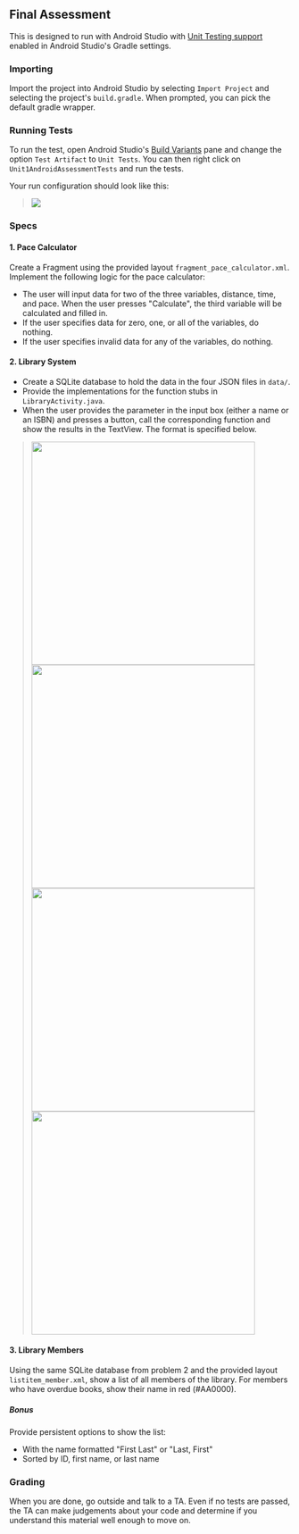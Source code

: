 ## Final Assessment
This is designed to run with Android Studio with
[Unit Testing support](https://sites.google.com/a/android.com/tools/tech-docs/unit-testing-support) enabled in Android Studio's Gradle settings.


### Importing
Import the project into Android Studio by selecting `Import Project` and selecting the project's `build.gradle`. When prompted, you can pick the default gradle wrapper.


### Running Tests
To run the test, open Android Studio's [Build Variants](https://sites.google.com/a/android.com/tools/tech-docs/unit-testing-support/qSxL68MPv5.png) pane and change the option `Test Artifact` to `Unit Tests`. You can then right click on `Unit1AndroidAssessmentTests` and run the tests.

Your run configuration should look like this:

> ![](static/run.configuration.png)


### Specs

#### 1. Pace Calculator

Create a Fragment using the provided layout `fragment_pace_calculator.xml`. Implement the following logic for the pace calculator:

* The user will input data for two of the three variables, distance, time, and pace. When the user presses "Calculate", the third variable will be calculated and filled in.
* If the user specifies data for zero, one, or all of the variables, do nothing.
* If the user specifies invalid data for any of the variables, do nothing.

#### 2. Library System

* Create a SQLite database to hold the data in the four JSON files in `data/`.
* Provide the implementations for the function stubs in `LibraryActivity.java`.
* When the user provides the parameter in the input box (either a name or an ISBN) and presses a button, call the corresponding function and show the results in the TextView. The format is specified below.

> <img src="static/library_memberinfo.png" width="400" />
> <img src="static/library_bookinfo.png" width="400" />
> <img src="static/library_checkedout.png" width="400" />
> <img src="static/library_history.png" width="400" />

#### 3. Library Members

Using the same SQLite database from problem 2 and the provided layout `listitem_member.xml`, show a list of all members of the library. For members who have overdue books, show their name in red (#AA0000).

##### Bonus

Provide persistent options to show the list:

* With the name formatted "First Last" or "Last, First"
* Sorted by ID, first name, or last name


### Grading

When you are done, go outside and talk to a TA. Even if no tests are passed, the TA can make judgements about your code and determine if you understand this material well enough to move on.
